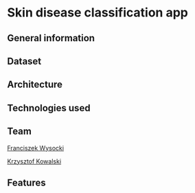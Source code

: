 # Skin disease classification app

## General information 

## Dataset

## Architecture

## Technologies used



## Team

[Franciszek Wysocki](https://github.com/wysockif)

[Krzysztof Kowalski](https://github.com/KKofta)


## Features


